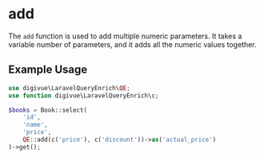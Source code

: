 # add

The `add` function is used to add multiple numeric parameters. It takes a variable number of parameters, and it adds all
the numeric values together.

## Example Usage

```php
use digivue\LaravelQueryEnrich\QE;
use function digivue\LaravelQueryEnrich\c;

$books = Book::select(
    'id',
    'name',
    'price',
    QE::add(c('price'), c('discount'))->as('actual_price')
)->get();
```